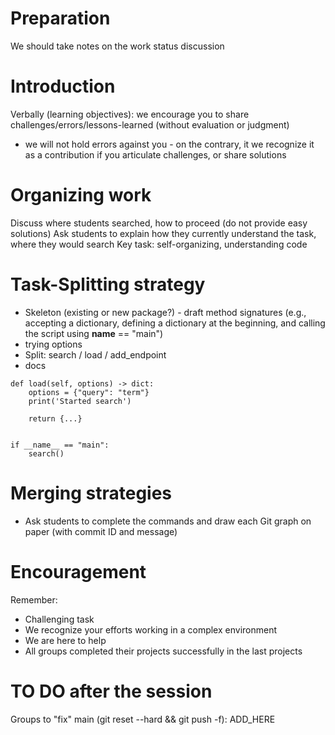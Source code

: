 # Preparation

We should take notes on the work status discussion

# Introduction

Verbally (learning objectives): we encourage you to share challenges/errors/lessons-learned (without evaluation or judgment)
- we will not hold errors against you - on the contrary, it we recognize it as a contribution if you articulate challenges, or share solutions

# Organizing work

Discuss where students searched, how to proceed (do not provide easy solutions)
Ask students to explain how they currently understand the task, where they would search
Key task: self-organizing, understanding code

# Task-Splitting strategy

- Skeleton (existing or new package?) - draft method signatures (e.g., accepting a dictionary, defining a dictionary at the beginning, and calling the script using __name__ == "main")
- trying options
- Split: search / load / add_endpoint
- docs

```
def load(self, options) -> dict:
    options = {"query": "term"}
    print('Started search')

    return {...}


if __name__ == "main":
    search()
```

# Merging strategies

- Ask students to complete the commands and draw each Git graph on paper (with commit ID and message)

# Encouragement

Remember: 

- Challenging task
- We recognize your efforts working in a complex environment
- We are here to help
- All groups completed their projects successfully in the last projects

# TO DO after the session

Groups to "fix" main (git reset --hard && git push -f): ADD_HERE
